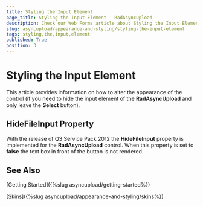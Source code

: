 ```yaml
---
title: Styling the Input Element
page_title: Styling the Input Element - RadAsyncUpload
description: Check our Web Forms article about Styling the Input Element.
slug: asyncupload/appearance-and-styling/styling-the-input-element
tags: styling,the,input,element
published: True
position: 3
---
```


# Styling the Input Element



This article provides information on how to alter the appearance of the control (if you need to hide the input element of the **RadAsyncUpload** and only leave the **Select** button).

## HideFileInput Property

With the release of Q3 Service Pack 2012 the **HideFileInput** property is implemented for the **RadAsyncUpload** control. When this property is set to **false** the text box in front of the button is not rendered.

## See Also

[Getting Started]({%slug asyncupload/getting-started%})

[Skins]({%slug asyncupload/appearance-and-styling/skins%})
